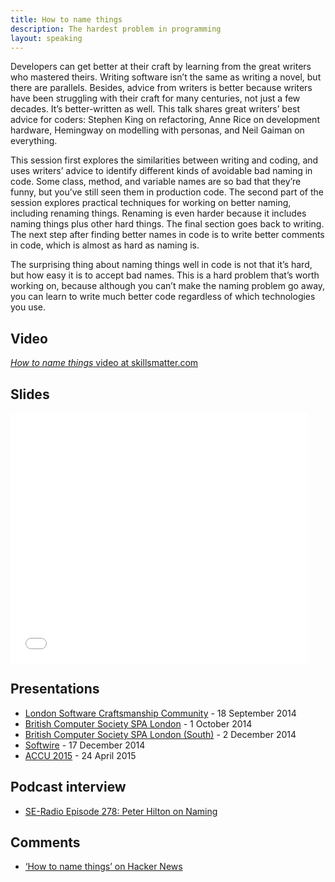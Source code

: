 ```yaml
---
title: How to name things
description: The hardest problem in programming
layout: speaking
---
```


Developers can get better at their craft by learning from the great writers who mastered theirs. Writing software isn’t the same as writing a novel, but there are parallels. Besides, advice from writers is better because writers have been struggling with their craft for many centuries, not just a few decades. It’s better-written as well. This talk shares great writers’ best advice for coders: Stephen King on refactoring, Anne Rice on development hardware, Hemingway on modelling with personas, and Neil Gaiman on everything.

This session first explores the similarities between writing and coding, and uses writers’ advice to identify different kinds of avoidable bad naming in code. Some class, method, and variable names are so bad that they’re funny, but you’ve still seen them in production code. The second part of the session explores practical techniques for working on better naming, including renaming things. Renaming is even harder because it includes naming things plus other hard things. The final section goes back to writing. The next step after finding better names in code is to write better comments in code, which is almost as hard as naming is.

The surprising thing about naming things well in code is not that it’s hard, but how easy it is to accept bad names. This is a hard problem that’s worth working on, because although you can’t make the naming problem go away, you can learn to write much better code regardless of which technologies you use.

## Video

[_How to name things_ video at skillsmatter.com](https://skillsmatter.com/skillscasts/5747-how-to-name-things-the-solution-to-the-hardest-problem-in-programming)

## Slides

<iframe src="//www.slideshare.net/slideshow/embed_code/39383508" width="476" height="400" frameborder="0" marginwidth="0" marginheight="0" scrolling="no"></iframe>

## Presentations

* [London Software Craftsmanship Community](http://www.meetup.com/london-software-craftsmanship/events/206817472/) - 18 September 2014
* [British Computer Society SPA London](http://www.eventbrite.co.uk/e/spa-282-how-to-name-things-the-solution-to-the-hardest-problem-in-programming-tickets-13317502007) - 1 October 2014
* [British Computer Society SPA London (South)](http://www.bcs-spa.org/) - 2 December 2014
* [Softwire](http://www.softwire.com) - 17 December 2014
* [ACCU 2015](http://accu.org/index.php/conferences/accu_conference_2015/accu2015_schedule) - 24 April 2015

## Podcast interview

* [SE-Radio Episode 278: Peter Hilton on Naming](http://www.se-radio.net/2016/12/se-radio-episode-278-peter-hilton-on-naming/)

## Comments

* [‘How to name things’ on Hacker News](https://news.ycombinator.com/item?id=9598527)
